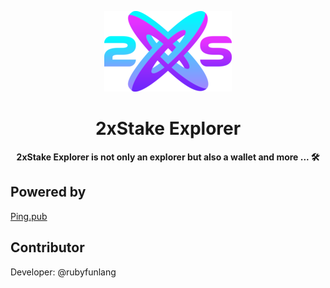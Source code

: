 <div align="center">

![](./public/logo.png)

<h1>2xStake Explorer</h1>

**2xStake Explorer is not only an explorer but also a wallet and more ... 🛠**


</div>

## Powered by

[Ping.pub](https://ping.pub)

## Contributor

Developer: @rubyfunlang
